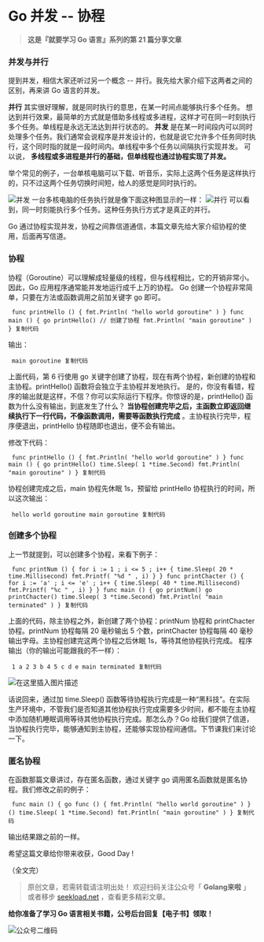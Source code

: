 # Go 并发 -- 协程 #

> 
> 
> 
> **这是『就要学习 Go 语言』系列的第 21 篇分享文章**
> 
> 

### 并发与并行 ###

提到并发，相信大家还听过另一个概念 -- 并行。我先给大家介绍下这两者之间的区别，再来讲 Go 语言的并发。

**并行** 其实很好理解，就是同时执行的意思，在某一时间点能够执行多个任务。 想达到并行效果，最简单的方式就是借助多线程或多进程，这样才可在同一时刻执行多个任务。单线程是永远无法达到并行状态的。 **并发** 是在某一时间段内可以同时处理多个任务。我们通常会说程序是并发设计的，也就是说它允许多个任务同时执行，这个同时指的就是一段时间内。单线程中多个任务以间隔执行实现并发。 可以说， **多线程或多进程是并行的基础，但单线程也通过协程实现了并发。**

举个常见的例子，一台单核电脑可以下载、听音乐，实际上这两个任务是这样执行的，只不过这两个任务切换时间短，给人的感觉是同时执行的。

![并发](https://user-gold-cdn.xitu.io/2019/4/19/16a32df8ea4ac162?imageView2/0/w/1280/h/960/ignore-error/1) 一台多核电脑的任务执行就是像下面这种图显示的一样： ![并行](https://user-gold-cdn.xitu.io/2019/4/19/16a32df8eb43e47a?imageView2/0/w/1280/h/960/ignore-error/1) 可以看到，同一时刻能执行多个任务。这种任务执行方式才是真正的并行。

Go 通过协程实现并发，协程之间靠信道通信，本篇文章先给大家介绍协程的使用，后面再写信道。

### 协程 ###

协程（Goroutine）可以理解成轻量级的线程，但与线程相比，它的开销非常小。因此，Go 应用程序通常能并发地运行成千上万的协程。 Go 创建一个协程非常简单，只要在方法或函数调用之前加关键字 go 即可。

` func printHello () { fmt.Println( "hello world goroutine" ) } func main () { go printHello() // 创建了协程 fmt.Println( "main goroutine" ) } 复制代码`

输出：

` main goroutine 复制代码`

上面代码，第 6 行使用 go 关键字创建了协程，现在有两个协程，新创建的协程和主协程。printHello() 函数将会独立于主协程并发地执行。 是的，你没有看错，程序的输出就是这样，不信？你可以实际运行下程序。你惊讶的是，printHello() 函数为什么没有输出，到底发生了什么？ **当协程创建完毕之后，主函数立即返回继续执行下一行代码，不像函数调用，需要等函数执行完成** 。主协程执行完毕，程序便退出，printHello 协程随即也退出，便不会有输出。

修改下代码：

` func printHello () { fmt.Println( "hello world goroutine" ) } func main () { go printHello() time.Sleep( 1 *time.Second) fmt.Println( "main goroutine" ) } 复制代码`

协程创建完成之后，main 协程先休眠 1s，预留给 printHello 协程执行的时间，所以这次输出：

` hello world goroutine main goroutine 复制代码`

### 创建多个协程 ###

上一节就提到，可以创建多个协程，来看下例子：

` func printNum () { for i := 1 ; i <= 5 ; i++ { time.Sleep( 20 * time.Millisecond) fmt.Printf( "%d " , i) } } func printChacter () { for i := 'a' ; i <= 'e' ; i++ { time.Sleep( 40 * time.Millisecond) fmt.Printf( "%c " , i) } } func main () { go printNum() go printChacter() time.Sleep( 3 *time.Second) fmt.Println( "main terminated" ) } 复制代码`

上面的代码，除主协程之外，新创建了两个协程：printNum 协程和 printChacter 协程。printNum 协程每隔 20 毫秒输出 5 个数，printChacter 协程每隔 40 毫秒输出字母。主协程创建完这两个协程之后休眠 1s，等待其他协程执行完成。 程序输出（你的输出可能跟我的不一样）：

` 1 a 2 3 b 4 5 c d e main terminated 复制代码`

![在这里插入图片描述](https://user-gold-cdn.xitu.io/2019/4/19/16a32df8ebd91e58?imageView2/0/w/1280/h/960/ignore-error/1)

话说回来，通过加 time.Sleep() 函数等待协程执行完成是一种“黑科技”。在实际生产环境中，不管我们是否知道其他协程执行完成需要多少时间，都不能在主协程中添加随机睡眠调用等待其他协程执行完成。那怎么办？Go 给我们提供了信道，当协程执行完毕，能够通知到主协程，还能够实现协程间通信。下节课我们来讨论一下。

### 匿名协程 ###

在函数那篇文章讲过，存在匿名函数，通过关键字 go 调用匿名函数就是匿名协程。我们修改之前的例子：

` func main () { go func () { fmt.Println( "hello world goroutine" ) }() time.Sleep( 1 *time.Second) fmt.Println( "main goroutine" ) } 复制代码`

输出结果跟之前的一样。

希望这篇文章给你带来收获，Good Day !

（全文完）
> 
> 
> 
> 原创文章，若需转载请注明出处！
> 欢迎扫码关注公众号「 **Golang来啦** 」或者移步 [seekload.net](
> https://link.juejin.im?target=https%3A%2F%2Fseekload.net ) ，查看更多精彩文章。
> 
> 

**给你准备了学习 Go 语言相关书籍，公号后台回复【电子书】领取！**

![公众号二维码](https://user-gold-cdn.xitu.io/2019/3/27/169be4a300f56486?imageView2/0/w/1280/h/960/ignore-error/1)